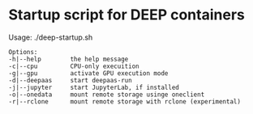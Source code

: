 Startup script for DEEP containers
==================================

Usage: ./deep-startup.sh <options> 

    Options:
    -h|--help 		 the help message
    -c|--cpu 		 CPU-only execuition
    -g|--gpu 		 activate GPU execution mode
    -d|--deepaas 	 start deepaas-run
    -j|--jupyter 	 start JupyterLab, if installed
    -o|--onedata 	 mount remote storage usinge oneclient
    -r|--rclone  	 mount remote storage with rclone (experimental)

